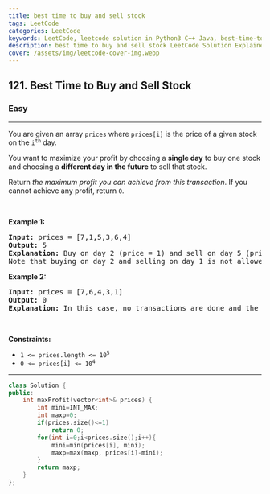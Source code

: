```yaml
---
title: best time to buy and sell stock
tags: LeetCode
categories: LeetCode
keywords: LeetCode, leetcode solution in Python3 C++ Java, best-time-to-buy-and-sell-stock solution
description: best time to buy and sell stock LeetCode Solution Explained
cover: /assets/img/leetcode-cover-img.webp
---
```





<h2>121. Best Time to Buy and Sell Stock</h2><h3>Easy</h3><hr><div><p>You are given an array <code>prices</code> where <code>prices[i]</code> is the price of a given stock on the <code>i<sup>th</sup></code> day.</p>

<p>You want to maximize your profit by choosing a <strong>single day</strong> to buy one stock and choosing a <strong>different day in the future</strong> to sell that stock.</p>

<p>Return <em>the maximum profit you can achieve from this transaction</em>. If you cannot achieve any profit, return <code>0</code>.</p>

<p>&nbsp;</p>
<p><strong>Example 1:</strong></p>

<pre><strong>Input:</strong> prices = [7,1,5,3,6,4]
<strong>Output:</strong> 5
<strong>Explanation:</strong> Buy on day 2 (price = 1) and sell on day 5 (price = 6), profit = 6-1 = 5.
Note that buying on day 2 and selling on day 1 is not allowed because you must buy before you sell.
</pre>

<p><strong>Example 2:</strong></p>

<pre><strong>Input:</strong> prices = [7,6,4,3,1]
<strong>Output:</strong> 0
<strong>Explanation:</strong> In this case, no transactions are done and the max profit = 0.
</pre>

<p>&nbsp;</p>
<p><strong>Constraints:</strong></p>

<ul>
	<li><code>1 &lt;= prices.length &lt;= 10<sup>5</sup></code></li>
	<li><code>0 &lt;= prices[i] &lt;= 10<sup>4</sup></code></li>
</ul>
</div>

---




```cpp
class Solution {
public:
    int maxProfit(vector<int>& prices) {
        int mini=INT_MAX;
        int maxp=0;
        if(prices.size()<=1)
            return 0;
        for(int i=0;i<prices.size();i++){
            mini=min(prices[i], mini);
            maxp=max(maxp, prices[i]-mini);
        }
        return maxp;
    }
};
```
